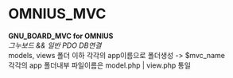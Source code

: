 # OMNIUS_MVC
**GNU_BOARD_MVC for OMNIUS**<br>
_그누보드 && 일반 PDO DB연결_<br>
models, views 폴더 이하 각각의 app이름으로 폴더생성 -> $mvc_name<br>
각각의 app 폴더내부 파일이름은 model.php | view.php 통일<br>

